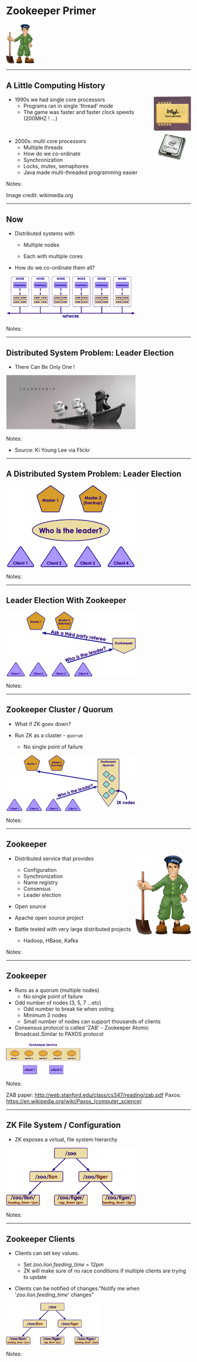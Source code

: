 # Zookeeper Primer

<img src="../../assets/images/logos/zookeeper-logo-1.png" style="max-width:15%;"/>


---


## A Little Computing History


<img src="../../assets/images/kafka/3rd-party/cpu-1.png"  style="width:20%;float:right;"/>

 * 1990s we had single core processors
     - Programs ran in single 'thread' mode
     - The game was faster and faster clock speeds  (200MHZ ! ...)

<br clear="all"/>

<img src="../../assets/images/kafka/3rd-party/cpu-2.png" style="width:20%;float:right; "/>

 * 2000s: multi core processors
     - Multiple threads
     - How do we co-ordinate
     - Synchronization
     - Locks, mutex, semaphores
     - Java made multi-threaded programming easier



Notes:

Image credit: wikimedia.org


---

## Now


 * Distributed systems with

     - Multiple nodes

     - Each with multiple cores

 * How do we co-ordinate them all?

<img src="../../assets/images/kafka/Now.png" alt="Now.png" style="width:70%;"/>

Notes:




---

## Distributed System Problem: Leader Election

 * There Can Be Only One !


<img src="../../assets/images/kafka/3rd-party/leader-election.png" alt="leader-election.png" style="width:70%;"/>



Notes:

 * Source: Ki Young Lee via Flickr



---

## A Distributed System Problem: Leader Election


<img src="../../assets/images/kafka/Leader-Election-02.png" alt="Leader-Election-02.png" style="max-width:70%;"/>

Notes:




---

## Leader Election With Zookeeper


<img src="../../assets/images/kafka/Leader-Election-With-Zookeeper.png" alt="Leader-Election-With-Zookeeper.png" style="width:70%;"/>

Notes:




---

## Zookeeper Cluster / Quorum


 * What if ZK goes down?

 * Run ZK as a cluster - `quorum`

     - No single point of failure

<img src="../../assets/images/kafka/Zookeeper-Cluster-Quorum.png" alt="Zookeeper-Cluster-Quorum.png" style="width:70%;"/>

Notes:




---

## Zookeeper

<img src="../../assets/images/logos/zookeeper-logo-1.png" style="max-width:30%;float:right;"/>


 * Distributed service that provides
     - Configuration
     - Synchronization
     - Name registry
     - Consensus
     - Leader election

 * Open source

 * Apache open source project

 * Battle tested with very large distributed projects
     - Hadoop, HBase, Kafka


Notes:




---

## Zookeeper


 * Runs as a quorum (multiple nodes)
     - No single point of failure
 * Odd number of nodes (3, 5, 7 ...etc)
     - Odd number to break tie when voting
     - Minimum 3 nodes
     - Small number of nodes can support thousands of clients
 * Consensus protocol is called 'ZAB' - Zookeeper Atomic Broadcast.Similar to PAXOS protocol

<img src="../../assets/images/kafka/zookeeper.png" style="max-width:40%;"/>


Notes:

ZAB paper: http://web.stanford.edu/class/cs347/reading/zab.pdf
Paxos: https://en.wikipedia.org/wiki/Paxos_(computer_science)


---

## ZK File System / Configuration


 * ZK exposes a virtual, file system hierarchy

<img src="../../assets/images/kafka/ZK-File-System.png" alt="ZK-File-System.png" style="width:70%;"/>

Notes:


---

## Zookeeper Clients


 * Clients can set key values.
     - Set  *zoo.lion.feeding_time*  = 12pm
     - ZK will make sure of no race conditions if multiple clients are trying to update

 * Clients can be notified of changes."Notify me when '*zoo.lion.feeding_time*' changes"

<img src="../../assets/images/kafka/ZK-File-System.png" alt="ZK-File-System.png" style="width:50%;"/>

Notes:
